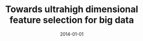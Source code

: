 ---
title: "Towards ultrahigh dimensional feature selection for big data"
collection: publications
permalink: /publication/Towards
date: 2014-01-01
venue: "The Journal of Machine Learning Research"
city: "GuangZhou"
state: ""
thumbnail: "masktrack.png"
teaser : masktrack.jpg
authors: "Mingkui Tan, Ivor W Tsang, Li Wang"
bibtex: Towards.txt
uri: 
arxiv: https://pdfs.semanticscholar.org/8fa3/496599e249e63dde07d7fb7daccb7d50a333.pdf
project: 
source:
poster: masktrack-poster.pdf
data:
---